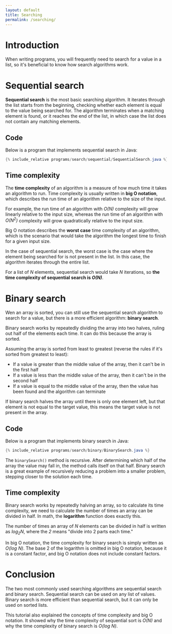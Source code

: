 ```yaml
---
layout: default
title: Searching
permalink: /searching/
---
```


# Introduction

When writing programs, you will frequently need to search for a value in a list, so it's beneficial to know how search algorithms work.

# Sequential search

**Sequential search** is the most basic searching algorithm. It iterates through the list starts from the beginning, checking whether each element is equal to the value being searched for. The algorithm terminates when a matching element is found, or it reaches the end of the list, in which case the list does not contain any matching elements.

## Code

Below is a program that implements sequential search in Java:

```java
{% include_relative programs/search/sequential/SequentialSearch.java %}
```

## Time complexity

The **time complexity** of an algorithm is a measure of how much time it takes an algorithm to run. Time complexity is usually written in **big O notation**, which describes the run time of an algorithm relative to the size of the input. 

For example, the run time of an algorithm with *O(N)* complexity will grow linearly relative to the input size, whereas the run time of an algorithm with *O(N<sup>2</sup>)* complexity will grow quadratically relative to the input size.

Big O notation describes the **worst case** time complexity of an algorithm, which is the scenario that would take the algorithm the longest time to finish for a given input size.

In the case of sequential search, the worst case is the case where the element being searched for is not present in the list. In this case, the algorithm iterates through the entire list. 

For a list of *N* elements, sequential search would take *N* iterations, so **the time complexity of sequential search is *O(N)***.

# Binary search

Wen an array is sorted, you can still use the sequential search algorithm to search for a value, but there is a more efficient algorithm: **binary search**.

Binary search works by repeatedly dividing the array into two halves, ruling out half of the elements each time. It can do this because the array is sorted. 

Assuming the array is sorted from least to greatest (reverse the rules if it's sorted from greatest to least):

- If a value is greater than the middle value of the array, then it can't be in the first half
- If a value is less than the middle value of the array, then it can't be in the second half
- If a value is equal to the middle value of the array, then the value has been found and the algorithm can terminate 

If binary search halves the array until there is only one element left, but that element is not equal to the target value, this means the target value is not present in the array.

## Code

Below is a program that implements binary search in Java:

```java
{% include_relative programs/search/binary/BinarySearch.java %}
```

The `binarySearch()` method is recursive. After determining which half of the array the value may fall in, the method calls itself on that half. Binary search is a great example of recursively reducing a problem into a smaller problem, stepping closer to the solution each time.

## Time complexity

Binary search works by repeatedly halving an array, so to calculate its time complexity, we need to calculate the number of times an array can be divided in half. In math, the **logarithm** function does exactly this. 

The number of times an array of *N* elements can be divided in half is written as *log<sub>2</sub>N*, where the *2* means "divide into 2 parts each time."

In big O notation, the time complexity for binary search is simply written as *O(log N)*. The base 2 of the logarithm is omitted in big O notation, because it is a constant factor, and big O notation does not include constant factors.

# Conclusion

The two most commonly used searching algorithms are sequential search and binary search. Sequential search can be used on any list of values. Binary search is more efficient than sequential search, but it can only be used on sorted lists. 

This tutorial also explained the concepts of time complexity and big O notation. It showed why the time complexity of sequential sort is *O(N)* and why the time complexity of binary search is *O(log N)*.
